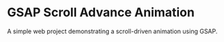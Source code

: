 # GSAP Scroll Advance Animation

A simple web project demonstrating a scroll-driven animation using GSAP.